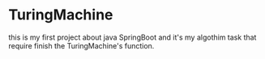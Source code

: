 # TuringMachine
this is my first project about java SpringBoot and it's my algothim task that require finish the TuringMachine's function.
